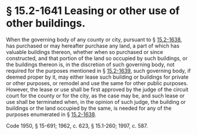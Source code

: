 # § 15.2-1641 Leasing or other use of other buildings.

<p>When the governing body of any county or city, pursuant to § <a href='http://law.lis.virginia.gov/vacode/15.2-1638/'>15.2-1638</a>, has purchased or may hereafter purchase any land, a part of which has valuable buildings thereon, whether when so purchased or since constructed, and that portion of the land so occupied by such buildings, or the buildings thereon is, in the discretion of such governing body, not required for the purposes mentioned in § <a href='http://law.lis.virginia.gov/vacode/15.2-1639/'>15.2-1639</a>, such governing body, if deemed proper by it, may either lease such building or buildings for private or other purposes, or remodel and use the same for other public purposes. However, the lease or use shall be first approved by the judge of the circuit court for the county or for the city, as the case may be, and such lease or use shall be terminated when, in the opinion of such judge, the building or buildings or the land occupied by the same, is needed for any of the purposes enumerated in § <a href='http://law.lis.virginia.gov/vacode/15.2-1638/'>15.2-1638</a>.</p><p>Code 1950, § 15-691; 1962, c. 623, § 15.1-260; 1997, c. 587.</p>